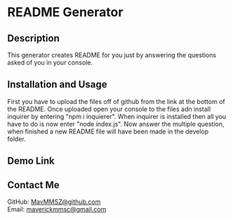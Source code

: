 # README Generator
## Description
This generator creates README for you just by answering the questions asked of you in your console.
## Installation and Usage
First you have to upload the files off of github from the link at the bottom of the README. Once uploaded open your console to the files adn install inquirer by entering "npm i inquierer". When inquirer is installed then all you have to do is now enter "node index.js". Now answer the multiple question, when finished a new README file will have been made in the develop folder.
## Demo Link
## Contact Me
GitHub: MavMMSZ@github.com<br>
Email: maverickmmsc@gmail.com
